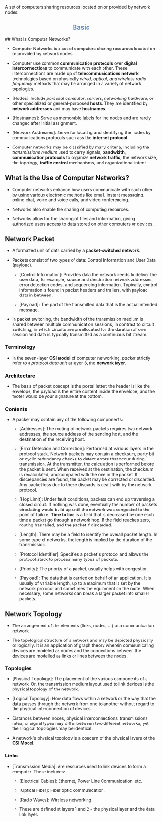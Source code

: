 A set of computers sharing resources located on or provided by network nodes.

<h2 style="color:#6290C3"><center> Basic </center></h2>
## What is Computer Networks?

- Computer Networks is a set of computers sharing resources located on or provided by network nodes
	
- Computer use common **communication protocols** over **digital interconnections** to communicate with each other. These interconnections are made up of **telecommunications network** technologies based on physically *wired, optical, and wireless radio frequency* methods that may be arranged in a variety of network topologies.
	
- [Nodes]: Include *personal computer*, *servers*, *networking hardware*, or other specialized or general-purposed **hosts**. They are identified by **network addresses** and may have **hostnames**.
	
- [Hostnames]: Serve as memorable labels for the nodes and are rarely changed after initial assignment. 
	
- [Network Addresses]: Serve for locating and identifying the nodes by communications protocols such ass the **internet protocol**.
	
- Computer networks may be classified by many criteria, including the *transmissions medium* used to carry signals, **bandwidth**, **communication protocols** to organize **network traffic**, the network size, the topology, **traffic control** mechanisms, and organizational intent.

## What is the Use of Computer Networks? 

- Computer networks enhance how users communicate with each other by using various electronic methods like email, instant messaging, online chat, voice and voice calls, and video conferencing. 
	
- Networks also enable the sharing of computing resources.
	
- Networks allow for the sharing of files and information, giving authorized users access to data stored on other computers or devices.

## Network Packet

- A formatted unit of data carried by a **packet-switched network**.
	
- Packets consist of two types of data: Control Information and User Data (payload). 
	
	- [Control Information]: Provides data the network needs to deliver the user data, for example, source and destination network addresses, error detection codes, and sequencing information. Typically, control information is found in packet headers and trailers, with payload data in between.
		
	- [Payload]: The part of the transmitted data that is the actual intended message.
	
- In packet switching, the bandwidth of the transmission medium is shared between multiple communication sessions, in contrast to circuit switching, in which circuits are preallocated for the duration of one session and data is typically transmitted as a continuous bit stream.
### Terminology

- In the seven-layer **OSI model** of computer networking, *packet* strictly refer to a *protocol data unit* at layer 3, the **network layer**.
### Architecture

- The basis of packet concept is the postal letter: the header is like the envelope, the payload is the entire content inside the envelope, and the footer would be your signature at the bottom.
### Contents

- A packet may contain any of the following components:
	
	- [Addresses]: The routing of network packets requires two network addresses, the source address of the sending host, and the destination of the receiving host.
		
	- [Error Detection and Correction]: Performed at various layers in the protocol stack. Network packets may contain a checksum, party bit or cyclic redundancy checks to detect errors that occur during transmission. At the transmitter, the calculation is performed before the packet is sent. When received at the destination, the checksum is recalculated, and compared with the one in the packet. If discrepancies are found, the packet may be corrected or discarded. Any packet loss due to these discards is dealt with by the network protocol.
		
	- [Hop Limit]: Under fault conditions, packets can end up traversing a closed circuit. If nothing was done, eventually the number of packets circulating would build up until the network was congested to the point of failure. **Time to live** is a field that is decreased by one each time a packet go through a network hop. If the field reaches zero, routing has failed, and the packet if discarded.
		
	- [Length]: There may be a field to identify the overall packet length. In some type of networks, the length is implied by the duration of the transmission.
		
	- [Protocol Identifier]: Specifies a packet's protocol and allows the protocol stack to process many types of packets.
		
	- [Priority]: The priority of a packet, usually helps with congestion.
		
	- [Payload]: The data that is carried on behalf of an application. It is usually of variable length, up to a maximum that is set by the network protocol and sometimes the equipment on the route. When necessary, some networks can break a larger packet into smaller packets.

## Network Topology

- The arrangement of the elements (links, nodes, ...) of a communication network. 
	
- The topological structure of a network and may be depicted physically or logically. It is an application of graph theory wherein communicating devices are modeled as nodes and the connections between the devices are modelled as links or lines between the nodes.
### Topologies

- [Physical Topology]: The placement of the various components of a network. Or, the transmission medium layout used to link devices is the physical topology of the network.
	
- [Logical Topology]: How data flows within a network or the way that the data passes through the network from one to another without regard to the physical interconnection of devices.
	
- Distances between nodes, physical interconnections, transmissions rates, or signal types may differ between two different networks, yet their logical topologies may be identical.
	
- A network's physical topology is a concern of the physical layers of the **OSI Model**.
### Links

- [Transmission Media]: Are resources used to link devices to form a computer. These includes:
	
	- [Electrical Cables]: Ethernet, Power Line Communication, etc.
		
	- [Optical Fiber]: Fiber optic communication.
		
	- [Radio Waves]: Wireless networking. 
		
	- These are defined at layers 1 and 2 - the physical layer and the data link layer.
